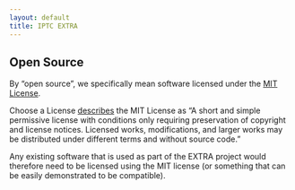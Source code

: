 ```yaml
---
layout: default
title: IPTC EXTRA
---
```

## Open Source

By “open source”, we specifically mean software licensed under the [MIT License](https://opensource.org/licenses/MIT).

Choose a License [describes](http://choosealicense.com/licenses/mit/) the MIT License as “A short and simple permissive license with conditions only requiring preservation of copyright and license notices. Licensed works, modifications, and larger works may be distributed under different terms and without source code.”

Any existing software that is used as part of the EXTRA project would therefore need to be licensed using the MIT license (or something that can be easily demonstrated to be compatible).
